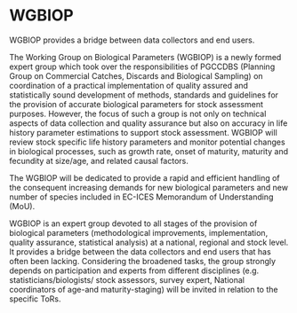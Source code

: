 # WGBIOP

WGBIOP provides a bridge between data collectors and end users.

The Working Group on Biological Parameters (WGBIOP) is a newly formed expert group which took over the responsibilities of PGCCDBS (Planning Group on Commercial Catches, Discards and Biological Sampling) on coordination of a practical implementation of quality assured and statistically sound development of methods, standards and guidelines for the provision of accurate biological parameters for stock assessment purposes. However, the focus of such a group is not only on technical aspects of data collection and quality assurance but also on accuracy in life history parameter estimations to support stock assessment. WGBIOP will review stock specific life history parameters and monitor potential changes in biological processes, such as growth rate, onset of maturity, maturity and fecundity at size/age, and related causal factors.

The WGBIOP will be dedicated to provide a rapid and efficient handling of the consequent increasing demands for new biological parameters and new number of species included in EC-ICES Memorandum of Understanding (MoU).

WGBIOP is an expert group devoted to all stages of the provision of biological parameters (methodological improvements, implementation, quality assurance, statistical analysis) at a national, regional and stock level. It provides a bridge between the data collectors and end users that has often been lacking. Considering the broadened tasks, the group strongly depends on participation and experts from different disciplines (e.g. statisticians/biologists/ stock assessors, survey expert, National coordinators of age-and maturity-staging) will be invited in relation to the specific ToRs.
